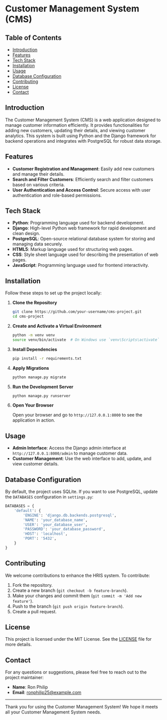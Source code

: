 # Customer Management System (CMS)

## Table of Contents
- [Introduction](#introduction)
- [Features](#features)
- [Tech Stack](#tech-stack)
- [Installation](#installation)
- [Usage](#usage)
- [Database Configuration](#database-configuration)
- [Contributing](#contributing)
- [License](#license)
- [Contact](#contact)

## Introduction
The Customer Management System (CMS) is a web application designed to manage customer information efficiently. It provides functionalities for adding new customers, updating their details, and viewing customer analytics. This system is built using Python and the Django framework for backend operations and integrates with PostgreSQL for robust data storage.

## Features
- **Customer Registration and Management**: Easily add new customers and manage their details.
- **Search and Filter Customers**: Efficiently search and filter customers based on various criteria.
- **User Authentication and Access Control**: Secure access with user authentication and role-based permissions.

## Tech Stack
- **Python**: Programming language used for backend development.
- **Django**: High-level Python web framework for rapid development and clean design.
- **PostgreSQL**: Open-source relational database system for storing and managing data securely.
- **HTML5**: Markup language used for structuring web pages.
- **CSS**: Style sheet language used for describing the presentation of web pages.
- **JavaScript**: Programming language used for frontend interactivity.

## Installation
Follow these steps to set up the project locally:

1. **Clone the Repository**

    ```bash
    git clone https://github.com/your-username/cms-project.git
    cd cms-project
    ```

2. **Create and Activate a Virtual Environment**

    ```bash
    python -m venv venv
    source venv/bin/activate  # On Windows use `venv\Scripts\activate`
    ```

3. **Install Dependencies**

    ```bash
    pip install -r requirements.txt
    ```

4. **Apply Migrations**

    ```bash
    python manage.py migrate
    ```

5. **Run the Development Server**

    ```bash
    python manage.py runserver
    ```

6. **Open Your Browser**

    Open your browser and go to `http://127.0.0.1:8000` to see the application in action.

## Usage
- **Admin Interface**: Access the Django admin interface at `http://127.0.0.1:8000/admin` to manage customer data.
- **Customer Management**: Use the web interface to add, update, and view customer details.

## Database Configuration
By default, the project uses SQLite. If you want to use PostgreSQL, update the `DATABASES` configuration in `settings.py`:

```python
DATABASES = {
    'default': {
        'ENGINE': 'django.db.backends.postgresql',
        'NAME': 'your_database_name',
        'USER': 'your_database_user',
        'PASSWORD': 'your_database_password',
        'HOST': 'localhost',
        'PORT': '5432',
    }
}
```

## Contributing
We welcome contributions to enhance the HRIS system. To contribute:

1. Fork the repository.
2. Create a new branch (`git checkout -b feature-branch`).
3. Make your changes and commit them (`git commit -m 'Add new feature'`).
4. Push to the branch (`git push origin feature-branch`).
5. Create a pull request.

## License
This project is licensed under the MIT License. See the [LICENSE](LICENSE) file for more details.

## Contact
For any questions or suggestions, please feel free to reach out to the project maintainer:

- **Name**: Ron Philip
- **Email**: ronphilip25@example.com

---

Thank you for using the Customer Management System! We hope it meets all your Customer Management System needs.
